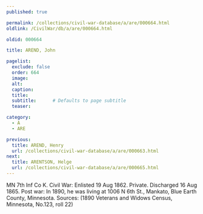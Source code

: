 ```yaml
---
published: true

permalink: /collections/civil-war-database/a/are/000664.html
oldlink: /CivilWar/db/a/are/000664.html

oldid: 000664

title: AREND, John

pagelist:
  exclude: false
  order: 664
  image: 
  alt:
  caption:
  title:
  subtitle:      # Defaults to page subtitle
  teaser:

category: 
  - A 
  - ARE

previous:
  title: AREND, Henry
  url: /collections/civil-war-database/a/are/000663.html  
next:
  title: ARENTSON, Helge
  url: /collections/civil-war-database/a/are/000665.html   
---
```

MN 7th Inf Co K. Civil War: Enlisted 19 Aug 1862. Private. Discharged 16 Aug 1865. Post war: In 1890, he was living at 1006 N 6th St., Mankato, Blue Earth County, Minnesota. Sources: (1890 Veterans and Widows Census, Minnesota, No.123, roll 22)